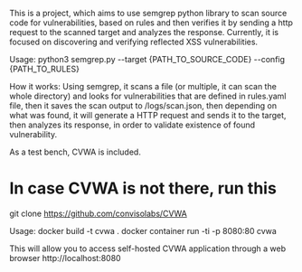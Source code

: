 This is a project, which aims to use semgrep python library to scan source code for vulnerabilities, based on rules and then verifies it by sending a http request to the scanned target and analyzes the response.
Currently, it is focused on discovering and verifying reflected XSS vulnerabilities.

Usage:
python3 semgrep.py --target {PATH_TO_SOURCE_CODE} --config {PATH_TO_RULES}

How it works:
Using semgrep, it scans a file (or multiple, it can scan the whole directory) and looks for vulnerabilities that are defined in rules.yaml file, then it saves the scan output to /logs/scan.json, then depending on what was found, it will generate a HTTP request and sends it to the target, then analyzes its response, in order to validate existence of found vulnerability.

As a test bench, CVWA is included.

# In case CVWA is not there, run this
git clone https://github.com/convisolabs/CVWA

Usage:
docker build -t cvwa .
docker container run -ti -p 8080:80 cvwa

This will allow you to access self-hosted CVWA application through a web browser
http://localhost:8080
